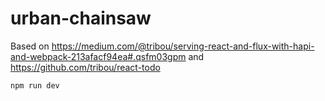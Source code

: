 # urban-chainsaw

Based on https://medium.com/@tribou/serving-react-and-flux-with-hapi-and-webpack-213afacf94ea#.qsfm03gpm
and https://github.com/tribou/react-todo

`npm run dev`
